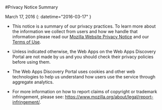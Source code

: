 #Privacy Notice Summary

March 17, 2016
{: datetime="2016-03-17" }

* This notice is a summary of our privacy practices. To learn more about the information we collect from users and how we handle that information please read our [Mozilla Website Privacy Notice](https://www.mozilla.org/en-US/privacy/websites/) and our [Terms of Use](https://www.mozilla.org/en-US/about/legal/terms/mozilla/).

* Unless indicated otherwise, the Web Apps on the Web Apps Discovery Portal are not made by us and you should check their privacy policies before using them.

* The Web Apps Discovery Portal uses cookies and other web technologies to help us understand how users use the service through aggregate analytics.

* For more information on how to report claims of copyright or trademark infringement, please see: https://www.mozilla.org/about/legal/report-infringement/.
